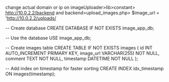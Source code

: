 change actual domain or ip on imageUploader>lib>constant> http://10.0.2.2/backend
            and backend>upload_images.php>     $image_url = 'http://10.0.2.2/uploads/



-- Create database
CREATE DATABASE IF NOT EXISTS image_app_db;

-- Use the database
USE image_app_db;

-- Create images table
CREATE TABLE IF NOT EXISTS images (
    id INT AUTO_INCREMENT PRIMARY KEY,
    image_url VARCHAR(255) NOT NULL,
    comment TEXT NOT NULL,
    timestamp DATETIME NOT NULL
);

-- Add index on timestamp for faster sorting
CREATE INDEX idx_timestamp ON images(timestamp);